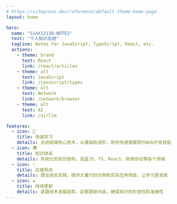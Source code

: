 ```yaml
---
# https://vitepress.dev/reference/default-theme-home-page
layout: home

hero:
  name: "Sink12138-NOTES"
  text: "个人知识总结"
  tagline: Notes for JavaScript, TypeScript, React, etc.
  actions:
    - theme: brand
      text: React
      link: /react/articles
    - theme: alt
      text: JavaScript
      link: /javascript/types
    - theme: alt
      text: Network
      link: /network/browser
    - theme: alt
      text: AI
      link: /ai/llm

features:
  - icon: 🚀
    title: 快速学习
    details: 总结前端核心技术，从基础到进阶，助你快速掌握现代Web开发技能
  - icon: 📚
    title: 知识体系
    details: 系统化的知识结构，涵盖JS、TS、React、网络协议等各个领域
  - icon: 💡
    title: 实践导向
    details: 理论结合实践，提供大量代码示例和实际应用场景，让学习更高效
  - icon: ♻️
    title: 持续更新
    details: 紧跟技术发展趋势，定期更新内容，确保知识的时效性和准确性
---
```


